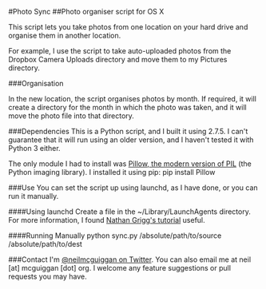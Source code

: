#Photo Sync
##Photo organiser script for OS X

This script lets you take photos from one location on your hard drive and organise them in another location.

For example, I use the script to take auto-uploaded photos from the Dropbox Camera Uploads directory and move them to my Pictures directory.

###Organisation

In the new location, the script organises photos by month. If required, it will create a directory for the month in which the photo was taken, and it will move the photo file into that directory.

###Dependencies
This is a Python script, and I built it using 2.7.5. I can't guarantee that it will run using an older version, and I haven't tested it with Python 3 either.

The only module I had to install was [Pillow, the modern version of PIL](http://pillow.readthedocs.org/en/latest/index.html) (the Python imaging library). I installed it using pip:
    pip install Pillow

###Use
You can set the script up using launchd, as I have done, or you can run it manually.

####Using launchd
Create a file in the ~/Library/LaunchAgents directory. For more information, I found [Nathan Grigg's tutorial](http://nathangrigg.net/2012/07/schedule-jobs-using-launchd/) useful.

####Running Manually
    python sync.py /absolute/path/to/source /absolute/path/to/dest

###Contact
I'm [@neilmcguiggan on Twitter](http://twitter.com/neilmcguiggan). You can also email me at neil [at] mcguiggan [dot] org. I welcome any feature suggestions or pull requests you may have.